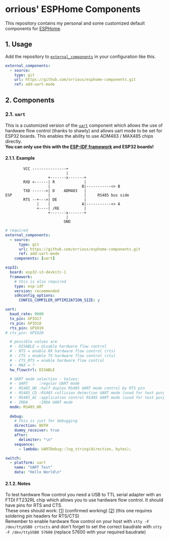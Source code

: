 # orrious' ESPHome Components

This repository contains my personal and some customized default components for [ESPHome](https://esphome.io/).

## 1. Usage

Add the repository to [`external_components`](https://esphome.io/components/external_components.html) in your configuration like this.

```yaml
external_components:
  - source:
    type: git 
    url: https://github.com/orrious/esphome-components.git
    ref: add-uart-mode
```

## 2. Components

### 2.1. `uart`

This is a customized version of the [`uart`](https://esphome.io/components/uart.html) component which allows the use of hardware flow control (thanks to shawly) and allows uart mode to be set for ESP32 boards.  This enables the ability to use ADM483 / MAX485 chips directly.  
**You can only use this with the [ESP-IDF framework](https://esphome.io/components/esp32.html#esp32-espidf-framework) and ESP32 boards!**

#### 2.1.1. Example
```
        VCC ---------------+
                           |
                   +-------x-------+
        RXD <------| R             |
                   |              B|-----------<> B
        TXD ------>| D    ADM483   |
ESP                |               |     RS485 bus side
        RTS --+--->| DE            |
              |    |              A|-----------<> A
              +----| /RE           |
                   +-------x-------+
                           |
                          GND
```

```yaml
# required
external_components:
  - source:
      type: git 
      url: https://github.com/orrious/esphome-components.git
      ref: add-uart-mode
    components: [uart]

esp32:
  board: esp32-s3-devkitc-1
  framework:
    # this is also required
    type: esp-idf
    version: recommended
    sdkconfig_options:
      CONFIG_COMPILER_OPTIMIZATION_SIZE: y

uart:
  baud_rate: 9600
  tx_pin: GPIO17
  rx_pin: GPIO18
  rts_pin: GPIO19
# cts_pin: GPIO20

  # possible values are
  # - DISABLE = disable hardware flow control
  # - RTS = enable RX hardware flow control (rts)
  # - CTS = enable TX hardware flow control (cts)
  # - CTS_RTS = enable hardware flow control
  # - MAX = ?
  hw_flowctrl: DISABLE

  # UART mode selection - Values:
  # - UART     :regular UART mode
  # - RS485_HD :half duplex RS485 UART mode control by RTS pin
  # - RS485_CD :RS485 collision detection UART mode (used for test purposes)
  # - RS485_AC :application control RS485 UART mode (used for test purposes)
  # - IRDA     :IRDA UART mode
  mode: RS485_HD
  
  debug:
    # this is just for debugging
    direction: BOTH
    dummy_receiver: true
    after:
      delimiter: "\n"
    sequence:
      - lambda: UARTDebug::log_string(direction, bytes);

switch:
  - platform: uart
    name: "UART Test"
    data: "Hello World\n"
```

#### 2.1.2. Notes

To test hardware flow control you need a USB to TTL serial adapter with an FTDI FT232RL chip which allows you to use hardware flow control. It should have pins for RTS and CTS.  
These ones should work: [[1](https://www.amazon.com/dp/B07BBPX8B8)] (confirmed working) [[2](https://www.amazon.com/dp/B07XF2SLQ1)] (this one requires soldering pin headers for RTS/CTS)  
Remember to enable hardware flow control on your host with `stty -F /dev/ttyUSB0 crtscts` and don't forget to set the correct baudrate with `stty -F /dev/ttyUSB0 57600` (replace 57600 with your required baudrate)
